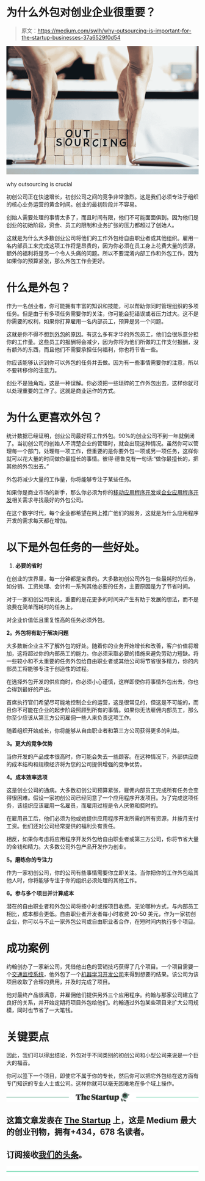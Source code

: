 # 为什么外包对创业企业很重要？

> 原文：<https://medium.com/swlh/why-outsourcing-is-important-for-the-startup-businesses-37a6529f0d54>

![](img/3ea9909131d4a0469d38a651e29de499.png)

why outsourcing is crucial

初创公司正在快速增长，初创公司之间的竞争非常激烈。这是我们必须专注于组织的核心业务运营的黄金时间。创业的最初阶段并不容易。

创始人需要处理的事情太多了，而且时间有限，他们不可能面面俱到。因为他们是创业的初始阶段，资金、员工的限制和业务扩张的压力都超过了创始人。

这就是为什么大多数创业公司将他们的工作外包给自由职业者或其他组织。雇用一名内部员工来完成这项工作将是昂贵的，因为你必须在员工身上花费大量的资源，额外的福利将是另一个令人头痛的问题。所以不要混淆内部工作和外包工作，因为如果你的预算紧张，那么外包工作会更好。

# **什么是外包？**

作为一名创业者，你可能拥有丰富的知识和技能，可以帮助你同时管理组织的多项任务。但是由于有多项任务需要你的关注，你可能会犯错误或者压力过大。这不是你需要的权利，如果你打算雇用一名内部员工，预算是另一个问题。

这就是你不得不想到[外包](https://en.wikipedia.org/wiki/Outsourcing)的原因。有这么多有才华的外包员工，他们会很乐意分担你的工作量。这些员工的报酬将会减少，因为你将为他们所做的工作支付报酬，没有额外的东西，而且他们不需要承担任何福利，你也将节省一些。

你应该能够认识到你可以外包的任务并去做。因为有一些事情需要你的注意，所以不要转移你的注意力。

创业不是独角戏，这是一种误解。你必须把一些琐碎的工作外包出去，这样你就可以处理重要的工作了。这就是商业运作的方式。

# **为什么更喜欢外包？**

统计数据已经证明，创业公司最好将工作外包。90%的创业公司不到一年就倒闭了。当初创公司的创始人不清楚企业的管理时，就会出现这种情况。虽然你可以管理每一个部门，处理每一项工作，但重要的是你要外包一项或另一项任务，这样你就可以花大量的时间做你最擅长的事情。彼得·德鲁克有一句话:“做你最擅长的，把其他的外包出去。”

外包将减少大量的工作量，你将能够专注于某些任务。

如果你是商业市场的新手，那么你必须为你的[移动应用程序开发](https://technostacks.com/mobile-app-development/)或[企业应用程序开发](https://technostacks.com/enterprise-application-development)相关需求寻找最好的外包公司。

在这个数字时代，每个企业都希望在网上推广他们的服务，这就是为什么应用程序开发的需求每天都在增加。

# **以下是外包任务的一些好处。**

1.  **必要的省时**

在创业的世界里，每一分钟都是宝贵的。大多数初创公司外包一些最耗时的任务，如分销、工资处理、会计和一系列其他必要的任务，主要原因是为了节省时间。

对于一家初创公司来说，重要的是花更多的时间来产生有助于发展的想法，而不是浪费在简单而耗时的任务上。

对企业价值低且重复性高的任务必须外包。

**2。外包将有助于解决问题**

大多数新企业主不了解外包的好处。随着你的业务开始增长和改善，客户价值将增加，这将超过你的内部员工的能力。你必须采取必要的措施来避免劳动力短缺。将一些较小和不太重要的任务外包给自由职业者或其他公司将节省很多精力，你的内部员工将能够专注于创造性的过程。

在选择外包开发的供应商时，你必须小心谨慎，这样即使你将事情外包出去，你也会得到最好的产出。

首席执行官们希望尽可能地控制企业的运营，这是很常见的，但这是不可能的，而且你不可能在企业的起步阶段照顾到所有的事情。如果你无法雇佣内部员工，那么你至少应该从第三方公司雇佣一些人来负责这项工作。

随着组织开始成长，你将能够从自由职业者和第三方公司获得更多的利益。

**3。更大的竞争优势**

当你开发的产品成本很高时，你可能会失去一些顾客。在这种情况下，外部供应商的成本结构和规模经济将为您的公司提供增强的竞争优势。

**4。成本效率选项**

这是创业公司的通病。大多数初创公司预算紧张，雇佣内部员工完成所有任务会变得很困难。假设一家初创公司已经同意了一个应用程序开发项目。为了完成这项任务，该组织应该雇用一名雇员，而雇用过程是令人厌倦和费时的。

在雇用员工后，他们必须为他或她提供应用程序开发所需的所有资源，并按月支付工资。他们还对公司经常提供的福利负有责任。

相反，如果你考虑将应用程序开发外包给自由职业者或第三方公司，你将节省大量的金钱和精力。大多数公司外包产品开发作为创业。

**5。磨练你的专注力**

作为一家初创公司，你的公司有些事情需要你立即关注。当你把你的工作外包给其他人时，你将能够专注于你的组织必须处理的其他工作。

**6。参与多个项目并计算成本**

潜在的自由职业者和外包公司将按小时或按项目收费。无论哪种方式，与内部员工相比，成本都会更低。自由职业者开发者每小时收费 20-50 美元，作为一家初创企业，你可以与不止一家外包公司或自由职业者合作，在短时间内执行多个项目。

# **成功案例**

约翰创办了一家新公司，凭借他出色的营销技巧获得了几个项目。一个项目需要一个[交通监控系统](https://technostacks.com/blog/role-of-iot-ml-in-traffic-monitoring-management)，他外包了一个[机器学习开发公司](https://technostacks.com/machine-learning)来得到想要的结果。该公司为该项目收取了合理的费用，并及时完成了项目。

他对最终产品很满意，并雇佣他们提供另外三个应用程序。约翰与那家公司建立了良好的关系，并开始定期将项目外包给他们。约翰通过外包某些项目来扩大公司规模，同时也节省了一大笔钱。

# **关键要点**

因此，我们可以得出结论，外包对于不同类别的初创公司和小型公司来说是一个巨大的福音。

你可以签下一个项目，即使它不属于你的专长，然后你可以把它外包给在这方面有专门知识的专业人士或公司。这样你就可以毫无困难地在多个域上操作。

[![](img/308a8d84fb9b2fab43d66c117fcc4bb4.png)](https://medium.com/swlh)

## 这篇文章发表在 [The Startup](https://medium.com/swlh) 上，这是 Medium 最大的创业刊物，拥有+434，678 名读者。

## 订阅接收[我们的头条](https://growthsupply.com/the-startup-newsletter/)。

[![](img/b0164736ea17a63403e660de5dedf91a.png)](https://medium.com/swlh)